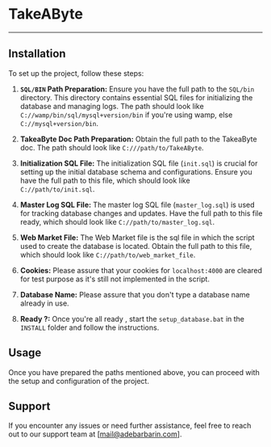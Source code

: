 # TakeAByte

---

## Installation

To set up the project, follow these steps:

1. **`SQL/BIN` Path Preparation:** Ensure you have the full path to the `SQL/bin` directory. This directory contains essential SQL files for initializing the database and managing logs. The path should look like `C://wamp/bin/sql/mysql+version/bin` if you're using wamp, else `C://mysql+version/bin`.


2. **TakeaByte Doc Path Preparation:** Obtain the full path to the TakeaByte doc. The path should look like `C:///path/to/TakeAByte`.


3. **Initialization SQL File:** The initialization SQL file (`init.sql`) is crucial for setting up the initial database schema and configurations. Ensure you have the full path to this file, which should look like `C://path/to/init.sql`.


4. **Master Log SQL File:** The master log SQL file (`master_log.sql`) is used for tracking database changes and updates. Have the full path to this file ready, which should look like `C://path/to/master_log.sql`.


5. **Web Market File:** The Web Market file is the sql file in which the script used to create the database is located. Obtain the full path to this file, which should look like `C://path/to/web_market_file`.


6. **Cookies:** Please assure that your cookies for `localhost:4000` are cleared for test purpose as it's still not implemented in the script.


7. **Database Name:** Please assure that you don't type a database name already in use.


8. **Ready ?:** Once you're all ready , start the `setup_database.bat` in the `INSTALL` folder and follow the instructions.

## Usage

Once you have prepared the paths mentioned above, you can proceed with the setup and configuration of the project.

## Support

If you encounter any issues or need further assistance, feel free to reach out to our support team at [mail@adebarbarin.com].
